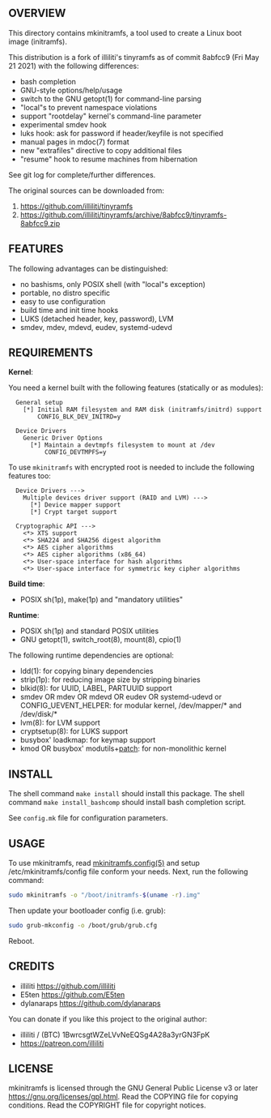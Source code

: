 OVERVIEW
--------
This directory contains mkinitramfs, a tool used to create a Linux boot image
(initramfs).

This distribution is a fork of illiliti's tinyramfs as of commit 8abfcc9
(Fri May 21 2021) with the following differences:
- bash completion
- GNU-style options/help/usage
- switch to the GNU getopt(1) for command-line parsing
- "local"s to prevent namespace violations
- support "rootdelay" kernel's command-line parameter
- experimental smdev hook
- luks hook: ask for password if header/keyfile is not specified
- manual pages in mdoc(7) format
- new "extrafiles" directive to copy additional files
- "resume" hook to resume machines from hibernation

See git log for complete/further differences.

The original sources can be downloaded from:
1. https://github.com/illiliti/tinyramfs
2. https://github.com/illiliti/tinyramfs/archive/8abfcc9/tinyramfs-8abfcc9.zip


FEATURES
--------
The following advantages can be distinguished:
- no bashisms, only POSIX shell (with "local"s exception)
- portable, no distro specific
- easy to use configuration
- build time and init time hooks
- LUKS (detached header, key, password), LVM
- smdev, mdev, mdevd, eudev, systemd-udevd


REQUIREMENTS
------------
**Kernel**:

You need a kernel built with the following features (statically or as modules):
```
  General setup
    [*] Initial RAM filesystem and RAM disk (initramfs/initrd) support
        CONFIG_BLK_DEV_INITRD=y

  Device Drivers
    Generic Driver Options
      [*] Maintain a devtmpfs filesystem to mount at /dev
          CONFIG_DEVTMPFS=y
```

To use `mkinitramfs` with encrypted root is needed to include the following
features too:
```
  Device Drivers --->
    Multiple devices driver support (RAID and LVM) --->
      [*] Device mapper support
      [*] Crypt target support

  Cryptographic API --->
    <*> XTS support
    <*> SHA224 and SHA256 digest algorithm
    <*> AES cipher algorithms
    <*> AES cipher algorithms (x86_64)
    <*> User-space interface for hash algorithms
    <*> User-space interface for symmetric key cipher algorithms
```

**Build time**:
- POSIX sh(1p), make(1p) and "mandatory utilities"

**Runtime**:
- POSIX sh(1p) and standard POSIX utilities
- GNU getopt(1), switch_root(8), mount(8), cpio(1)

The following runtime dependencies are optional:

- ldd(1): for copying binary dependencies
- strip(1p): for reducing image size by stripping binaries
- blkid(8): for UUID, LABEL, PARTUUID support
- smdev OR mdev OR mdevd OR eudev OR systemd-udevd or CONFIG_UEVENT_HELPER:
  for modular kernel, /dev/mapper/* and /dev/disk/*
- lvm(8): for LVM support
- cryptsetup(8): for LUKS support
- busybox' loadkmap: for keymap support
- kmod OR busybox' modutils+[patch][1]: for non-monolithic kernel

[1]: /patches/modprobe-kernel-version.patch


INSTALL
-------
The shell command `make install` should install this package.
The shell command `make install_bashcomp` should install bash
completion script.

See `config.mk` file for configuration parameters.


USAGE
-----
To use mkinitramfs, read [mkinitramfs.config(5)][2] and setup
/etc/mkinitramfs/config file conform your needs.  Next, run the following
command:

```sh
sudo mkinitramfs -o "/boot/initramfs-$(uname -r).img"
```

Then update your bootloader config (i.e. grub):

```sh
sudo grub-mkconfig -o /boot/grub/grub.cfg
```

Reboot.

[2]: http://zeppel.ink/mkinitramfs.config.5.html


CREDITS
-------
- illiliti    <https://github.com/illiliti>
- E5ten       <https://github.com/E5ten>
- dylanaraps  <https://github.com/dylanaraps>

You can donate if you like this project to the original author:
- illiliti / (BTC) 1BwrcsgtWZeLVvNeEQSg4A28a3yrGN3FpK
- https://patreon.com/illiliti


LICENSE
-------
mkinitramfs is licensed through the GNU General Public License v3 or later
<https://gnu.org/licenses/gpl.html>.
Read the COPYING file for copying conditions.
Read the COPYRIGHT file for copyright notices.
